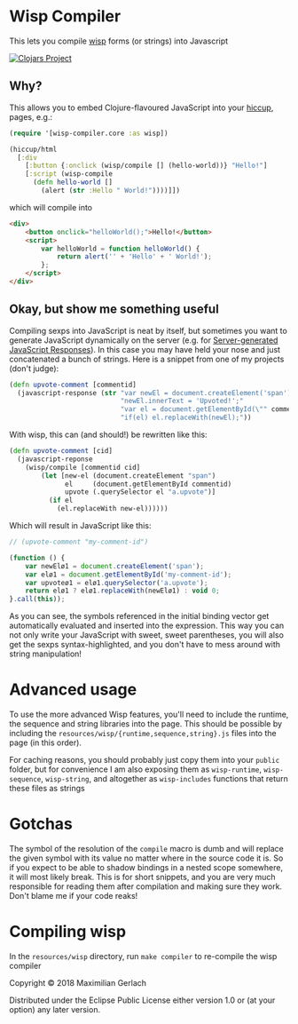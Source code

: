 # Wisp Compiler

This lets you compile [wisp](https://gozala.github.io/wisp/) forms (or strings) into Javascript

[![Clojars Project](https://img.shields.io/clojars/v/wisp-compiler.svg)](https://clojars.org/wisp-compiler)

## Why?
This allows you to embed Clojure-flavoured JavaScript into your [hiccup](http://weavejester.github.io/hiccup/), pages, e.g.:

```clojure
(require '[wisp-compiler.core :as wisp])

(hiccup/html
  [:div
    [:button {:onclick (wisp/compile [] (hello-world))} "Hello!"]
    [:script (wisp-compile
      (defn hello-world []
        (alert (str :Hello " World!"))))]])
```

which will compile into
```html
<div>
    <button onclick="helloWorld();">Hello!</button>
    <script>
        var helloWorld = function helloWorld() {
            return alert('' + 'Hello' + ' World!');
        };
    </script>
</div>
```

## Okay, but show me something useful
Compiling sexps into JavaScript is neat by itself, but sometimes you want to generate JavaScript dynamically on the server (e.g. for [Server-generated JavaScript Responses](https://signalvnoise.com/posts/3697-server-generated-javascript-responses)). In this case you may have held your nose and just concatenated a bunch of strings. Here is a snippet from one of my projects (don't judge):

```clj
(defn upvote-comment [commentid]
  (javascript-response (str "var newEl = document.createElement('span');"
                            "newEl.innerText = 'Upvoted!';"
                            "var el = document.getElementById(\"" commentid "\").querySelector(\"a.upvote\");"
                            "if(el) el.replaceWith(newEl);"))
```

With wisp, this can (and should!) be rewritten like this:
```clj
(defn upvote-comment [cid]
  (javascript-reponse
    (wisp/compile [commentid cid]
        (let [new-el (document.createElement "span")
              el     (document.getElementById commentid)
              upvote (.querySelector el "a.upvote")]
          (if el
            (el.replaceWith new-el))))))
```

Which will result in JavaScript like this:

```js
// (upvote-comment "my-comment-id")

(function () {
    var newElø1 = document.createElement('span');
    var elø1 = document.getElementById('my-comment-id');
    var upvoteø1 = elø1.querySelector('a.upvote');
    return elø1 ? elø1.replaceWith(newElø1) : void 0;
}.call(this));
```

As you can see, the symbols referenced in the initial binding vector get automatically evaluated and inserted into the expression. This way you can not only write your JavaScript with sweet, sweet parentheses, you will also get the sexps syntax-highlighted, and you don't have to mess around with string manipulation!


# Advanced usage
To use the more advanced Wisp features, you'll need to include the runtime, the sequence and string libraries into the page. This should be possible by including the `resources/wisp/{runtime,sequence,string}.js` files into the page (in this order).

For caching reasons, you should probably just copy them into your `public` folder, but for convenience I am also exposing them as `wisp-runtime`, `wisp-sequence`, `wisp-string`, and altogether as `wisp-includes` functions that return these files as strings

# Gotchas
The symbol of the resolution of the `compile` macro is dumb and will replace the given symbol with its value no matter where in the source code it is. So if you expect to be able to shadow bindings in a nested scope somewhere, it will most likely break. This is for short snippets, and you are very much responsible for reading them after compilation and making sure they work. Don't blame me if your code reaks!

# Compiling wisp
In the `resources/wisp` directory, run `make compiler` to re-compile the wisp compiler


Copyright © 2018 Maximilian Gerlach

Distributed under the Eclipse Public License either version 1.0 or (at your option) any later version.
